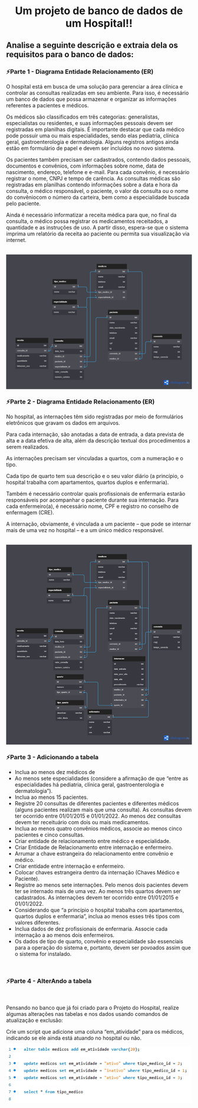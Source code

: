 <h1 align='center'>Um projeto de banco de dados de um Hospital!!</h1>

<h2>Analise a seguinte descrição e extraia dela os requisitos para o banco de dados:</h2>

<h3>⚡Parte 1 - Diagrama Entidade Relacionamento (ER)</h3>
<p>
O hospital está em busca de uma solução para gerenciar a área clínica e controlar as consultas realizadas em seu ambiente. Para isso, é necessário um banco de dados que possa armazenar e organizar as informações referentes a pacientes e médicos. 

Os médicos são classificados em três categorias: generalistas, especialistas ou residentes, e suas informações pessoais devem ser registradas em planilhas digitais. É importante destacar que cada médico pode possuir uma ou mais especialidades, sendo elas pediatria, clínica geral, gastroenterologia e dermatologia. Alguns registros antigos ainda estão em formulário de papel e devem ser incluídos no novo sistema.

Os pacientes também precisam ser cadastrados, contendo dados pessoais, documentos e convênios, com informações sobre nome, data de nascimento, endereço, telefone e e-mail. Para cada convênio, é necessário registrar o nome, CNPJ e tempo de carência. As consultas médicas são registradas em planilhas contendo informações sobre a data e hora da consulta, o médico responsável, o paciente, o valor da consulta ou o nome do convêniocom o número da carteira, bem como a especialidade buscada pelo paciente.

Ainda é necessário informatizar a receita médica para que, no final da consulta, o médico possa registrar os medicamentos receitados, a quantidade e as instruções de uso. A partir disso, espera-se que o sistema imprima um relatório da receita ao paciente ou permita sua visualização via internet.
</p>
<br>
<img align='center' src='DiagramaER pt1.png'/>
<br>
<h3>⚡Parte 2 - Diagrama Entidade Relacionamento (ER)</h3>
<p>
No hospital, as internações têm sido registradas por meio de formulários eletrônicos que gravam os dados em arquivos. 

Para cada internação, são anotadas a data de entrada, a data prevista de alta e a data efetiva de alta, além da descrição textual dos procedimentos a serem realizados. 

As internações precisam ser vinculadas a quartos, com a numeração e o tipo. 

Cada tipo de quarto tem sua descrição e o seu valor diário (a princípio, o hospital trabalha com apartamentos, quartos duplos e enfermaria).

Também é necessário controlar quais profissionais de enfermaria estarão responsáveis por acompanhar o paciente durante sua internação. Para cada enfermeiro(a), é necessário nome, CPF e registro no conselho de enfermagem (CRE).

A internação, obviamente, é vinculada a um paciente – que pode se internar mais de uma vez no hospital – e a um único médico responsável.
</p>
<br>
<img align='center' src='DiagramaER pt2.png'/>
<br>
<h3>⚡Parte 3 - Adicionando a tabela </h3>
<p>
<ul>
<li>Inclua ao menos dez médicos de </li>
<li>Ao menos sete especialidades (considere a afirmação de que “entre as especialidades há pediatria, clínica geral, gastroenterologia e dermatologia”).</li>
<li>Inclua ao menos 15 pacientes. </li>
<li>Registre 20 consultas de diferentes pacientes e diferentes médicos (alguns pacientes realizam mais que uma consulta). As consultas devem ter ocorrido entre 01/01/2015 e 01/01/2022. Ao menos dez consultas devem ter receituário com dois ou mais medicamentos. </li>
<li>Inclua ao menos quatro convênios médicos, associe ao menos cinco pacientes e cinco consultas. </li>
<li>Criar entidade de relacionamento entre médico e especialidade.  </li>
<li>Criar Entidade de Relacionamento entre internação e enfermeiro.  </li>
<li>Arrumar a chave estrangeira do relacionamento entre convênio e médico. </li>
<li>Criar entidade entre internação e enfermeiro. </li>
<li>Colocar chaves estrangeira dentro da internação (Chaves Médico e Paciente). </li>
<li>Registre ao menos sete internações. Pelo menos dois pacientes devem ter se internado mais de uma vez. Ao menos três quartos devem ser cadastrados. As internações devem ter ocorrido entre 01/01/2015 e 01/01/2022. </li>
<li>Considerando que “a princípio o hospital trabalha com apartamentos, quartos duplos e enfermaria”, inclua ao menos esses três tipos com valores diferentes. </li>
<li>Inclua dados de dez profissionais de enfermaria. Associe cada internação a ao menos dois enfermeiros. </li>
<li>Os dados de tipo de quarto, convênio e especialidade são essenciais para a operação do sistema e, portanto, devem ser povoados assim que o sistema for instalado. </li>
</ul>
</p>
<br>
<h3>⚡Parte 4 - AlterAndo a tabela </h3>
<br>
<p>
Pensando no banco que já foi criado para o Projeto do Hospital, realize algumas alterações nas tabelas e nos dados usando comandos de atualização e exclusão:

Crie um script que adicione uma coluna “em_atividade” para os médicos, indicando se ele ainda está atuando no hospital ou não. 
</p>
<img align='center' src='ALTERando_Tabela.png'/>

